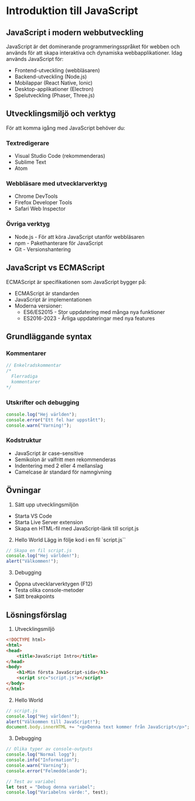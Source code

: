 # Introduktion till JavaScript

## JavaScript i modern webbutveckling

JavaScript är det dominerande programmeringsspråket för webben och används för att skapa interaktiva och dynamiska webbapplikationer. Idag används JavaScript för:

- Frontend-utveckling (webbläsaren)
- Backend-utveckling (Node.js)
- Mobilappar (React Native, Ionic)
- Desktop-applikationer (Electron)
- Spelutveckling (Phaser, Three.js)

## Utvecklingsmiljö och verktyg

För att komma igång med JavaScript behöver du:

### Textredigerare
- Visual Studio Code (rekommenderas)
- Sublime Text
- Atom

### Webbläsare med utvecklarverktyg
- Chrome DevTools
- Firefox Developer Tools
- Safari Web Inspector

### Övriga verktyg
- Node.js - För att köra JavaScript utanför webbläsaren
- npm - Pakethanterare för JavaScript
- Git - Versionshantering

## JavaScript vs ECMAScript

ECMAScript är specifikationen som JavaScript bygger på:

- ECMAScript är standarden
- JavaScript är implementationen
- Moderna versioner:
  - ES6/ES2015 - Stor uppdatering med många nya funktioner
  - ES2016-2023 - Årliga uppdateringar med nya features

## Grundläggande syntax

### Kommentarer
```js
// Enkelradskommentar
/* 
  Flerradiga
  kommentarer 
*/
```

### Utskrifter och debugging
```js
console.log("Hej världen");
console.error("Ett fel har uppstått");
console.warn("Varning!");
```

### Kodstruktur
- JavaScript är case-sensitive
- Semikolon är valfritt men rekommenderas
- Indentering med 2 eller 4 mellanslag
- Camelcase är standard för namngivning


## Övningar
1. Sätt upp utvecklingsmiljön
- Starta VS Code
- Starta Live Server extension
- Skapa en HTML-fil med JavaScript-länk till script.js

2. Hello World
Lägg in följe kod i en fil `script.js``
```js
// Skapa en fil script.js
console.log("Hej världen!");
alert("Välkommen!");
```
3. Debugging
- Öppna utvecklarverktygen (F12)
- Testa olika console-metoder
- Sätt breakpoints

## Lösningsförslag
1. Utvecklingsmiljö
```html
<!DOCTYPE html>
<html>
<head>
    <title>JavaScript Intro</title>
</head>
<body>
    <h1>Min första JavaScript-sida</h1>
    <script src="script.js"></script>
</body>
</html>
```
2. Hello World
```js
// script.js
console.log("Hej världen!");
alert("Välkommen till JavaScript!");
document.body.innerHTML += "<p>Denna text kommer från JavaScript</p>";
```

3. Debugging
```js
// Olika typer av console-outputs
console.log("Normal logg");
console.info("Information");
console.warn("Varning");
console.error("Felmeddelande");

// Test av variabel
let test = "Debug denna variabel";
console.log("Variabelns värde:", test);
```